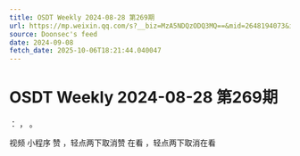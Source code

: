 ```yaml
---
title: OSDT Weekly 2024-08-28 第269期
url: https://mp.weixin.qq.com/s?__biz=MzA5NDQzODQ3MQ==&mid=2648194073&idx=2&sn=007f2ba0d0cccd58a7dd9500830cdff5
source: Doonsec's feed
date: 2024-09-08
fetch_date: 2025-10-06T18:21:44.040047
---
```


# OSDT Weekly 2024-08-28 第269期

：
，
。

视频
小程序
赞
，轻点两下取消赞
在看
，轻点两下取消在看
